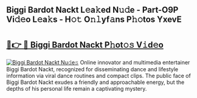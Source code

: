## Biggi Bardot Nackt L𝚎a𝚔ed N𝚞𝚍e - Part-O9P Vi𝚍𝚎o L𝚎a𝚔s - H𝚘𝚝 O𝚗𝚕yf𝚊ns P𝚑𝚘tos YxevE

# <h2><a href="http://kf0245.oniu.top/?m=Biggi+Bardot+Nackt">🔗👉 🔴 Biggi Bardot Nackt P𝚑ot𝚘𝚜 V𝚒d𝚎o</a></h2>

[![Biggi Bardot Nackt Nu𝚍e𝚜](https://i.imgur.com/0qMVB7G.gif)](http://kf0245.oniu.top/?m=Biggi+Bardot+Nackt)
Online innovator and multimedia entertainer Biggi Bardot Nackt, recognized for disseminating dance and lifestyle information via viral dance routines and compact clips. The public face of Biggi Bardot Nackt exudes a friendly and approachable energy, but the depths of his personal life remain a captivating mystery.  
